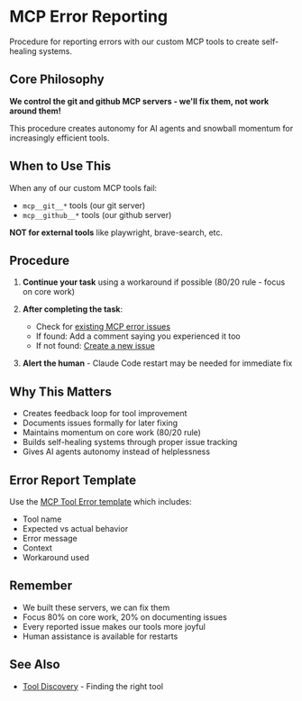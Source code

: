 # MCP Error Reporting

Procedure for reporting errors with our custom MCP tools to create self-healing systems.

## Core Philosophy

**We control the git and github MCP servers - we'll fix them, not work around them!**

This procedure creates autonomy for AI agents and snowball momentum for increasingly efficient tools.

## When to Use This

When any of our custom MCP tools fail:
- `mcp__git__*` tools (our git server)
- `mcp__github__*` tools (our github server)

**NOT for external tools** like playwright, brave-search, etc.

## Procedure

1. **Continue your task** using a workaround if possible (80/20 rule - focus on core work)

2. **After completing the task**:
   - Check for [existing MCP error issues](https://github.com/atxtechbro/dotfiles/issues?q=is%3Aissue+label%3Amcp-tool-error)
   - If found: Add a comment saying you experienced it too
   - If not found: [Create a new issue](https://github.com/atxtechbro/dotfiles/issues/new?template=mcp-tool-error.md)

3. **Alert the human** - Claude Code restart may be needed for immediate fix

## Why This Matters

- Creates feedback loop for tool improvement
- Documents issues formally for later fixing
- Maintains momentum on core work (80/20 rule)
- Builds self-healing systems through proper issue tracking
- Gives AI agents autonomy instead of helplessness

## Error Report Template

Use the [MCP Tool Error template](/.github/ISSUE_TEMPLATE/mcp-tool-error.md) which includes:
- Tool name
- Expected vs actual behavior
- Error message
- Context
- Workaround used

## Remember

- We built these servers, we can fix them
- Focus 80% on core work, 20% on documenting issues
- Every reported issue makes our tools more joyful
- Human assistance is available for restarts

## See Also
- [Tool Discovery](../../mcp/tool-discovery.md) - Finding the right tool